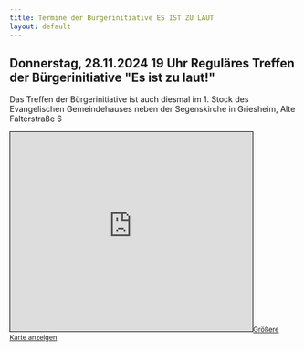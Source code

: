```yaml
---
title: Termine der Bürgerinitiative ES IST ZU LAUT
layout: default
---
```


## Donnerstag, 28.11.2024 19 Uhr Reguläres Treffen der Bürgerinitiative "Es ist zu laut!"

Das Treffen der Bürgerinitiative ist auch diesmal im 1. Stock des Evangelischen Gemeindehauses
neben der Segenskirche in Griesheim, Alte Falterstraße 6

<iframe width="425" height="350" src="https://www.openstreetmap.org/export/embed.html?bbox=8.590943813323976%2C50.08483497046578%2C8.622658252716066%2C50.09773419934845&amp;layer=mapnik&amp;marker=50.0912850189243%2C8.60680103302002#map=16/50.0913/8.6068" style="border: 1px solid black"></iframe><small><a href="https://www.openstreetmap.org/?mlat=50.0913&amp;mlon=8.6068#map=16/50.0913/8.6068">Größere Karte anzeigen</a></small>

<!-- ## Samstag, 19.10.2024 14:00 Brückentreffen

Wie an jedem dritten Samstag im Monat gibt es auch diesen Monat wieder unser monatliches Brückentreffen, ein lockeres Zusammensein auf der A5-Europabrücke (Rad-/Fußweg) auf der Goldsteiner Seite.

Zum kennenlernen, miteinander reden, Kaffee und sonstiges Mitgebrachtes genießen und Ideen zur Frage des Autobahnausbaus, der Mobilitätswende und aller Fragen drumherum austauschen.

Für alle nicht so Ortskundigen - das ist hier:

<iframe width="425" height="350" src="https://www.openstreetmap.org/export/embed.html?bbox=8.611232042312624%2C50.084449454487164%2C8.62333416938782%2C50.09089955482507&amp;layer=mapnik&amp;marker=50.08767915505196%2C8.61728310585022" style="border: 1px solid black"></iframe><small><a href="https://www.openstreetmap.org/?mlat=50.08768&amp;mlon=8.61728#map=17/50.08767/8.61728">Größere Karte anzeigen</a></small> -->

